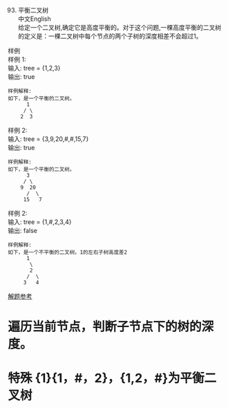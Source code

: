 93. 平衡二叉树  
中文English  
给定一个二叉树,确定它是高度平衡的。对于这个问题,一棵高度平衡的二叉树的定义是：一棵二叉树中每个节点的两个子树的深度相差不会超过1。   

样例  
样例  1:  
	输入: tree = {1,2,3}  
	输出: true  
	
	样例解释:  
	如下，是一个平衡的二叉树。  
		  1    
		 / \                  
		2  3  

	
样例  2:  
	输入: tree = {3,9,20,#,#,15,7}  
	输出: true  
	  
	样例解释:  
	如下，是一个平衡的二叉树。  
		  3    
		 / \                  
		9  20                  
		  /  \                  
		 15   7   

	
样例  2:  
	输入: tree = {1,#,2,3,4}   
	输出: false  
	
	样例解释:  
	如下，是一个不平衡的二叉树。1的左右子树高度差2  
		  1    
		   \                   
		   2                  
		  /  \                  
		 3   4  
		 
[解题参考](https://blog.csdn.net/sinat_23133783/article/details/79114415)

# 遍历当前节点，判断子节点下的树的深度。  
# 特殊 {1}{1，#，2}，{1,2，#}为平衡二叉树   
	
